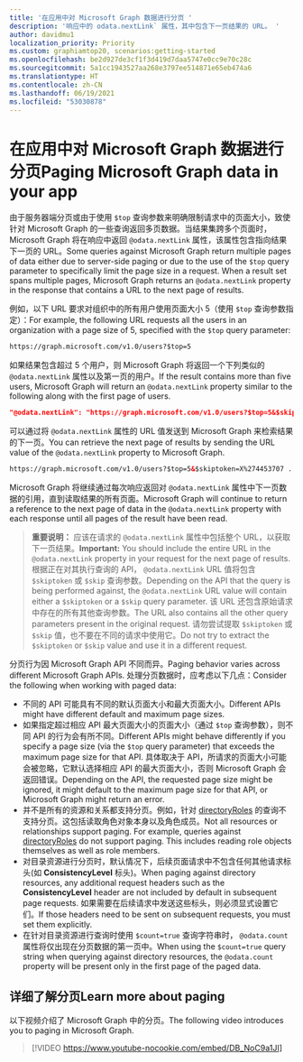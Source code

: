 ```yaml
---
title: '在应用中对 Microsoft Graph 数据进行分页 '
description: '响应中的 odata.nextLink` 属性，其中包含下一页结果的 URL。 '
author: davidmu1
localization_priority: Priority
ms.custom: graphiamtop20, scenarios:getting-started
ms.openlocfilehash: be2d927de3cf1f3d419d7daa5747e0cc9e70c28c
ms.sourcegitcommit: 5a1cc1943527aa268e3797ee514871e65eb474a6
ms.translationtype: HT
ms.contentlocale: zh-CN
ms.lasthandoff: 06/19/2021
ms.locfileid: "53030878"
---
```

# <a name="paging-microsoft-graph-data-in-your-app"></a><span data-ttu-id="6e989-103">在应用中对 Microsoft Graph 数据进行分页</span><span class="sxs-lookup"><span data-stu-id="6e989-103">Paging Microsoft Graph data in your app</span></span> 

<span data-ttu-id="6e989-p101">由于服务器端分页或由于使用 `$top` 查询参数来明确限制请求中的页面大小，致使针对 Microsoft Graph 的一些查询返回多页数据。当结果集跨多个页面时，Microsoft Graph 将在响应中返回 `@odata.nextLink` 属性，该属性包含指向结果下一页的 URL。</span><span class="sxs-lookup"><span data-stu-id="6e989-p101">Some queries against Microsoft Graph return multiple pages of data either due to server-side paging or due to the use of the `$top` query parameter to specifically limit the page size in a request. When a result set spans multiple pages, Microsoft Graph returns an `@odata.nextLink` property in the response that contains a URL to the next page of results.</span></span> 

<span data-ttu-id="6e989-106">例如，以下 URL 要求对组织中的所有用户使用页面大小 5（使用 `$top` 查询参数指定）：</span><span class="sxs-lookup"><span data-stu-id="6e989-106">For example, the following URL requests all the users in an organization with a page size of 5, specified with the `$top` query parameter:</span></span>

```html
https://graph.microsoft.com/v1.0/users?$top=5
```

<span data-ttu-id="6e989-107">如果结果包含超过 5 个用户，则 Microsoft Graph 将返回一个下列类似的 `@odata.nextLink` 属性以及第一页的用户。</span><span class="sxs-lookup"><span data-stu-id="6e989-107">If the result contains more than five users, Microsoft Graph will return an `@odata.nextLink` property similar to the following along with the first page of users.</span></span>

```json
"@odata.nextLink": "https://graph.microsoft.com/v1.0/users?$top=5&$skiptoken=X%274453707 ... 6633B900000000000000000000%27"
```

<span data-ttu-id="6e989-108">可以通过将 `@odata.nextLink` 属性的 URL 值发送到 Microsoft Graph 来检索结果的下一页。</span><span class="sxs-lookup"><span data-stu-id="6e989-108">You can retrieve the next page of results by sending the URL value of the `@odata.nextLink` property to Microsoft Graph.</span></span> 

```html
https://graph.microsoft.com/v1.0/users?$top=5&$skiptoken=X%274453707 ... 6633B900000000000000000000%27
```

<span data-ttu-id="6e989-109">Microsoft Graph 将继续通过每次响应返回对 `@odata.nextLink` 属性中下一页数据的引用，直到读取结果的所有页面。</span><span class="sxs-lookup"><span data-stu-id="6e989-109">Microsoft Graph will continue to return a reference to the next page of data in the `@odata.nextLink` property with each response until all pages of the result have been read.</span></span>

><span data-ttu-id="6e989-110">**重要说明：** 应该在请求的 `@odata.nextLink` 属性中包括整个 URL，以获取下一页结果。</span><span class="sxs-lookup"><span data-stu-id="6e989-110">**Important:** You should include the entire URL in the `@odata.nextLink` property in your request for the next page of results.</span></span> <span data-ttu-id="6e989-111">根据正在对其执行查询的 API， `@odata.nextLink` URL 值将包含 `$skiptoken` 或 `$skip` 查询参数。</span><span class="sxs-lookup"><span data-stu-id="6e989-111">Depending on the API that the query is being performed against, the `@odata.nextLink` URL value will contain either a `$skiptoken` or a `$skip` query parameter.</span></span> <span data-ttu-id="6e989-112">该 URL 还包含原始请求中存在的所有其他查询参数。</span><span class="sxs-lookup"><span data-stu-id="6e989-112">The URL also contains all the other query parameters present in the original request.</span></span> <span data-ttu-id="6e989-113">请勿尝试提取 `$skiptoken` 或 `$skip` 值，也不要在不同的请求中使用它。</span><span class="sxs-lookup"><span data-stu-id="6e989-113">Do not try to extract the `$skiptoken` or `$skip` value and use it in a different request.</span></span> 

<span data-ttu-id="6e989-114">分页行为因 Microsoft Graph API 不同而异。</span><span class="sxs-lookup"><span data-stu-id="6e989-114">Paging behavior varies across different Microsoft Graph APIs.</span></span> <span data-ttu-id="6e989-115">处理分页数据时，应考虑以下几点：</span><span class="sxs-lookup"><span data-stu-id="6e989-115">Consider the following when working with paged data:</span></span>

- <span data-ttu-id="6e989-116">不同的 API 可能具有不同的默认页面大小和最大页面大小。</span><span class="sxs-lookup"><span data-stu-id="6e989-116">Different APIs might have different default and maximum page sizes.</span></span>
- <span data-ttu-id="6e989-117">如果指定超过相应 API 最大页面大小的页面大小（通过 `$top` 查询参数），则不同 API 的行为会有所不同。</span><span class="sxs-lookup"><span data-stu-id="6e989-117">Different APIs might behave differently if you specify a page size (via the `$top` query parameter) that exceeds the maximum page size for that API.</span></span> <span data-ttu-id="6e989-118">具体取决于 API，所请求的页面大小可能会被忽略，它默认选择相应 API 的最大页面大小，否则 Microsoft Graph 会返回错误。</span><span class="sxs-lookup"><span data-stu-id="6e989-118">Depending on the API, the requested page size might be ignored, it might default to the maximum page size for that API, or Microsoft Graph might return an error.</span></span> 
- <span data-ttu-id="6e989-p105">并不是所有的资源和关系都支持分页。例如，针对 [directoryRoles](/graph/api/resources/directoryrole) 的查询不支持分页。这包括读取角色对象本身以及角色成员。</span><span class="sxs-lookup"><span data-stu-id="6e989-p105">Not all resources or relationships support paging. For example, queries against [directoryRoles](/graph/api/resources/directoryrole) do not support paging. This includes reading role objects themselves as well as role members.</span></span>
- <span data-ttu-id="6e989-122">对目录资源进行分页时，默认情况下，后续页面请求中不包含任何其他请求标头(如 **ConsistencyLevel** 标头)。</span><span class="sxs-lookup"><span data-stu-id="6e989-122">When paging against directory resources, any additional request headers such as the **ConsistencyLevel** header are not included by default in subsequent page requests.</span></span> <span data-ttu-id="6e989-123">如果需要在后续请求中发送这些标头，则必须显式设置它们。</span><span class="sxs-lookup"><span data-stu-id="6e989-123">If those headers need to be sent on subsequent requests, you must set them explicitly.</span></span>
- <span data-ttu-id="6e989-124">在针对目录资源进行查询时使用 `$count=true` 查询字符串时， `@odata.count` 属性将仅出现在分页数据的第一页中。</span><span class="sxs-lookup"><span data-stu-id="6e989-124">When using the `$count=true` query string when querying against directory resources, the `@odata.count` property will be present only in the first page of the paged data.</span></span>

## <a name="learn-more-about-paging"></a><span data-ttu-id="6e989-125">详细了解分页</span><span class="sxs-lookup"><span data-stu-id="6e989-125">Learn more about paging</span></span>
<span data-ttu-id="6e989-126">以下视频介绍了 Microsoft Graph 中的分页。</span><span class="sxs-lookup"><span data-stu-id="6e989-126">The following video introduces you to paging in Microsoft Graph.</span></span>

> [!VIDEO https://www.youtube-nocookie.com/embed/DB_NoC9a1JI]
